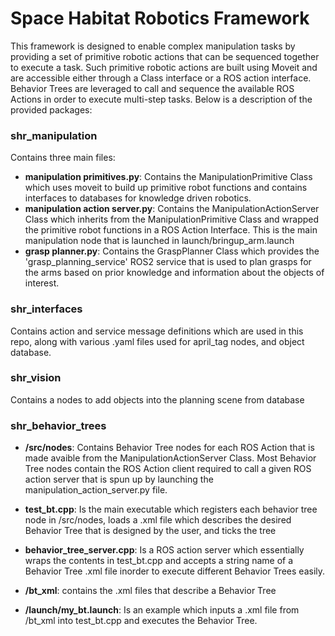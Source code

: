# Space Habitat Robotics Framework

This framework is designed to enable complex manipulation tasks by providing a set of primitive robotic actions that can be sequenced together to execute a task. Such primitive robotic actions are built using Moveit and are accessible either through a Class interface or a ROS action interface. Behavior Trees are leveraged to call and sequence the available ROS Actions in order to execute multi-step tasks. Below is a description of the provided packages:

### shr_manipulation 
Contains three main files:
* __manipulation primitives.py__: Contains the ManipulationPrimitive Class which uses moveit to build up primitive robot functions and contains interfaces to databases for knowledge driven robotics. 
* __manipulation action server.py__: Contains the ManipulationActionServer Class which inherits from the ManipulationPrimitive Class and wrapped the primitive robot functions in a ROS Action Interface. This is the main manipulation node that is launched in launch/bringup_arm.launch
* __grasp planner.py__: Contains the GraspPlanner Class which provides the 'grasp_planning_service' ROS2 service that is used to plan grasps for the arms based on prior knowledge and information about the objects of interest. 

### shr_interfaces
Contains action and service message definitions which are used in this repo, along with various .yaml files used for april_tag nodes, and object database.

### shr_vision
Contains a nodes to add objects into the planning scene from database

### shr_behavior_trees
* __/src/nodes__: Contains Behavior Tree nodes for each ROS Action that is made avaible from the ManipulationActionServer Class. Most Behavior Tree nodes contain the ROS Action client required to call a given ROS action server that is spun up by launching the manipulation_action_server.py file. 

* __test_bt.cpp__: Is the main executable which registers each behavior tree node in /src/nodes, loads a .xml file which describes the desired Behavior Tree that is designed by the user, and ticks the tree

* __behavior_tree_server.cpp__: Is a ROS action server which essentially wraps the contents in test_bt.cpp and accepts a string name of a Behavior Tree .xml file inorder to execute different Behavior Trees easily. 

* __/bt_xml__: contains the .xml files that describe a Behavior Tree

* __/launch/my_bt.launch__: Is an example which inputs a .xml file from /bt_xml into test_bt.cpp and executes the Behavior Tree.


